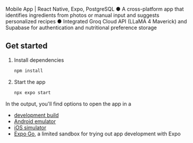 Mobile App | React Native, Expo, PostgreSQL
● A cross-platform app that identifies ingredients from photos or manual input and suggests personalized recipes
● Integrated Groq Cloud API (LLaMA 4 Maverick) and Supabase for authentication and nutritional preference storage

## Get started

1. Install dependencies

   ```bash
   npm install
   ```

2. Start the app

   ```bash
   npx expo start
   ```

In the output, you'll find options to open the app in a

- [development build](https://docs.expo.dev/develop/development-builds/introduction/)
- [Android emulator](https://docs.expo.dev/workflow/android-studio-emulator/)
- [iOS simulator](https://docs.expo.dev/workflow/ios-simulator/)
- [Expo Go](https://expo.dev/go), a limited sandbox for trying out app development with Expo
